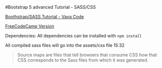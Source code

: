 #Bootstrap 5 advanced Tutorial - SASS/CSS

[Boothstrap/SASS Tutorial - Vaxa Code](https://www.youtube.com/watch?v=IrUER6uq1f4)

[FreeCodeCamp Version](https://www.youtube.com/watch?v=iJKCj8uAHz8&t=3230s)

Dependencies:
All dependencies can be installed with `npm install`



All compiled sass files will go into the assets/css file
15:32 
> Source maps are files that tell browsers that consume CSS how that CSS corresponds to the Sass files from which it was generated.
